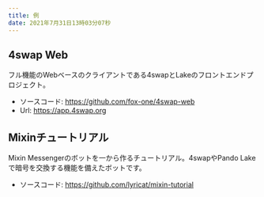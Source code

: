 ```yaml
---
title: 例
date: 2021年7月31日13時03分07秒
---
```


## 4swap Web

フル機能のWebベースのクライアントである4swapとLakeのフロントエンドプロジェクト。

- ソースコード: https://github.com/fox-one/4swap-web
- Url: https://app.4swap.org


## Mixinチュートリアル

Mixin Messengerのボットを一から作るチュートリアル。4swapやPando Lakeで暗号を交換する機能を備えたボットです。

- ソースコード: https://github.com/lyricat/mixin-tutorial

